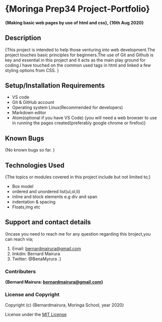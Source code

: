 <!--headings-->

# {Moringa Prep34 Project-Portfolio}

#### {Making basic web pages by use of html and css}, {16th Aug 2020}

## Description

{This project is intended to help those venturing into web development.The project touches basic principles for beginners.The use of Git and Github is key and essential in this project and it acts as the main play ground for coding.I have touched on the common used tags in html and linked a few styling options from CSS. }

## Setup/Installation Requirements

* VS code 
* Git & GitHub account
* Operating system Linux(Recommended for developers)
* Markdown editor
* Atom(optional if you have VS Code)
{you will need a web browser to use in running the pages created(preferably google chrome or firefox)}

## Known Bugs

{No known bugs so far. }

## Technologies Used

{The topics or modules covered in this project include but not limited to;}

* Box model
* ordered and unordered list(ul,ol,li)
* inline and block elements e.g div and span
* indentation & spacing
* Floats,img etc

## Support and contact details

{Incase you need to reach me for any question regarding this broject,you can reach via;

1. Email: bernardmairura@gmail.com
2. linkdin: Bernard Mairura 
3. Twitter: @BenaMyrura  .}

### Contributers

 **{Bernard Mairura: <bernardmairura@gmail.com>}**

### License and Copyright

Copyright (c) {Bernardmairura, Moringa School, year 2020}

License under the [MIT License](LICENSE)